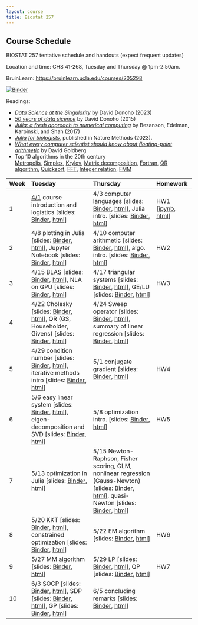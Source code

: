 ```yaml
---
layout: course
title: Biostat 257
---
```


## Course Schedule

BIOSTAT 257 tentative schedule and handouts (expect frequent updates)

Location and time: CHS 41-268, Tuesday and Thursday @ 1pm-2:50am.

BruinLearn: <https://bruinlearn.ucla.edu/courses/205298>

[![Binder](https://mybinder.org/badge_logo.svg)](https://mybinder.org/v2/gh/ucla-biostat-257/2025spring/master)

Readings:  

* [_Data Science at the Singularity_](https://arxiv.org/abs/2310.00865) by David Donoho (2023)  
* [_50 years of data sicence_](../readings/Donoho15FiftyYearsDataScience.pdf) by David Donoho (2015)  
* [_Julia: a fresh approach to numerical computing_](../readings/BezansonEdelmanKarpinskiShah17Julia.pdf) by Bezanson, Edelman, Karpinski, and Shah (2017)  
* [_Julia for biologists_](https://www.nature.com/articles/s41592-023-01832-z), published in Nature Methods (2023).  
* [_What every computer scientist should know about floating-point arithmetic_](../readings/Goldberg91FloatingPoint.pdf) by David Goldberg  
* Top 10 algorithms in the 20th century  
[Metropolis](../readings/metropolis.pdf), [Simplex](../readings/simplex.pdf), [Krylov](../readings/krylov.pdf), [Matrix decomposition](../readings/decomp.pdf), [Fortran](../readings/fortran.pdf), [QR algorithm](../readings/qr.pdf), [Quicksort](../readings/qsort.pdf), [FFT](../readings/fft.pdf), [Integer relation](../readings/integer.pdf), [FMM](../readings/fmm.pdf)  

| Week | Tuesday | Thursday | Homework |
|:-----------|:-----------|:------------|:------------|
| 1 | [4/1](https://ucla-biostat-257.github.io/2025spring/biostat257spring2025/2025/04/01/week1-day1.html) course introduction and logistics \[slides: [Binder](https://mybinder.org/v2/gh/ucla-biostat-257/2025spring/master?filepath=slides%2F01-intro%2Fintro.ipynb), [html](../slides/01-intro/intro.html)\] | 4/3 computer languages \[slides: [Binder](https://mybinder.org/v2/gh/ucla-biostat-257/2025spring/master?filepath=slides%2F02-langs%2Flangs.ipynb), [html](../slides/02-langs/langs.html)\], Julia intro. \[slides: [Binder](https://mybinder.org/v2/gh/ucla-biostat-257/2025spring/master?filepath=slides%2F03-juliaintro%2Fjuliaintro.ipynb), [html](../slides/03-juliaintro/juliaintro.html)\] | HW1 \[[ipynb](https://raw.githubusercontent.com/ucla-biostat-257/2025spring/master/hw/hw1/hw01.ipynb), [html](../hw/hw1/hw01.html)\] |
| 2 | 4/8 plotting in Julia \[slides: [Binder](https://mybinder.org/v2/gh/ucla-biostat-257/2025spring/master?filepath=slides%2F04-juliaplot%2Fjuliaplots.ipynb), [html](../slides/04-juliaplot/juliaplots.html)\], Jupyter Notebook \[slides: [Binder](https://mybinder.org/v2/gh/ucla-biostat-257/2025spring/master?filepath=slides%2F05-jupyter%2Fjupyter.ipynb), [html](../slides/05-jupyter/jupyter.html)\] | 4/10 computer arithmetic \[slides: [Binder](https://mybinder.org/v2/gh/ucla-biostat-257/2025spring/master?filepath=slides%2F06-arith%2Farith.ipynb), [html](../slides/06-arith/arith.html)\], algo. intro. \[slides: [Binder](https://mybinder.org/v2/gh/ucla-biostat-257/2025spring/master?filepath=slides%2F07-algo%2Falgo.ipynb), [html](../slides/07-algo/algo.html)\] | HW2 |
| 3 | 4/15 BLAS \[slides: [Binder](https://mybinder.org/v2/gh/ucla-biostat-257/2025spring/master?filepath=slides%2F08-numalgintro%2Fnumalgintro.ipynb), [html](../slides/08-numalgintro/numalgintro.html)\], NLA on GPU \[slides: [Binder](https://mybinder.org/v2/gh/ucla-biostat-257/2025spring/master?filepath=slides%2F09-juliagpu%2Fjuliagpu.ipynb), [html](../slides/09-juliagpu/juliagpu.html)\] | 4/17 triangular systems \[slides: [Binder](https://mybinder.org/v2/gh/ucla-biostat-257/2025spring/master?filepath=slides%2F10-trisys%2Ftrisys.ipynb), [html](../slides/10-trisys/trisys.html)\], GE/LU \[slides: [Binder](https://mybinder.org/v2/gh/ucla-biostat-257/2025spring/master?filepath=slides%2F11-gelu%2Fgelu.ipynb), [html](../slides/11-gelu/gelu.html)\] | HW3 |
| 4 | 4/22 Cholesky \[slides: [Binder](https://mybinder.org/v2/gh/ucla-biostat-257/2025spring/master?filepath=slides%2F12-chol%2Fchol.ipynb), [html](../slides/12-chol/chol.html)\], QR (GS, Householder, Givens) \[slides: [Binder](https://mybinder.org/v2/gh/ucla-biostat-257/2025spring/master?filepath=slides%2F13-qr%2Fqr.ipynb), [html](../slides/13-qr/qr.html)\] | 4/24 Sweep operator \[slides: [Binder](https://mybinder.org/v2/gh/ucla-biostat-257/2025spring/master?filepath=slides%2F14-sweep%2Fsweep.ipynb), [html](../slides/14-sweep/sweep.html)\], summary of linear regression \[slides: [Binder](https://mybinder.org/v2/gh/ucla-biostat-257/2025spring/master?filepath=slides%2F15-linreg%2Flinreg.ipynb), [html](../slides/15-linreg/linreg.html)\] | |
| 5 | 4/29 condition number \[slides: [Binder](https://mybinder.org/v2/gh/ucla-biostat-257/2025spring/master?filepath=slides%2F16-cond%2Fcond.ipynb), [html](../slides/16-cond/cond.html)\], iterative methods intro \[slides: [Binder](https://mybinder.org/v2/gh/ucla-biostat-257/2025spring/master?filepath=slides%2F17-iterative%2Fiterative.ipynb), [html](../slides/17-iterative/iterative.html)\] | 5/1 conjugate gradient \[slides: [Binder](https://mybinder.org/v2/gh/ucla-biostat-257/2025spring/master?filepath=slides%2F18-cg%2Fcg.ipynb), [html](../slides/18-cg/cg.html)\] | HW4 |
| 6 | 5/6 easy linear system \[slides: [Binder](https://mybinder.org/v2/gh/ucla-biostat-257/2025spring/master?filepath=slides%2F19-easylineq%2Feasylineq.ipynb), [html](../slides/19-easylineq/easylineq.html)\], eigen-decomposition and SVD \[slides: [Binder](https://mybinder.org/v2/gh/ucla-biostat-257/2025spring/master?filepath=slides%2F20-eigsvd%2Feigsvd.ipynb), [html](../slides/20-eigsvd/eigsvd.html)\] | 5/8 optimization intro. \[slides: [Binder](https://mybinder.org/v2/gh/ucla-biostat-257/2025spring/master?filepath=slides%2F21-optmintro%2Foptmintro.ipynb), [html](../slides/21-optmintro/optmintro.html)\] | HW5 | 
| 7 | 5/13 optimization in Julia \[slides: [Binder](https://mybinder.org/v2/gh/ucla-biostat-257/2025spring/master?filepath=slides%2F22-juliaopt%2Fjuliaopt.ipynb), [html](../slides/22-juliaopt/juliaopt.html)\] | 5/15 Newton-Raphson, Fisher scoring, GLM, nonlinear regression (Gauss-Newton) \[slides: [Binder](https://mybinder.org/v2/gh/ucla-biostat-257/2025spring/master?filepath=slides%2F23-newton%2Fnewton.ipynb), [html](../slides/23-newton/newton.html)\], quasi-Newton \[slides: [Binder](https://mybinder.org/v2/gh/ucla-biostat-257/2025spring/master?filepath=slides%2F24-quasinewton%2Fquasinewton.ipynb), [html](../slides/24-quasinewton/quasinewton.html)\] | |  
| 8 | 5/20 KKT \[slides: [Binder](https://mybinder.org/v2/gh/ucla-biostat-257/2025spring/master?filepath=slides%2F27-kkt%2Fkkt.ipynb), [html](../slides/27-kkt/kkt.html)\], constrained optimization \[slides: [Binder](https://mybinder.org/v2/gh/ucla-biostat-257/2025spring/master?filepath=slides%2F28-newtonconstr%2Fnewton_constr.ipynb), [html](../slides/28-newtonconstr/newton_constr.html)\] | 5/22 EM algorithm \[slides: [Binder](https://mybinder.org/v2/gh/ucla-biostat-257/2025spring/master?filepath=slides%2F25-em%2Fem.ipynb), [html](../slides/25-em/em.html)\] | HW6 |  
| 9 | 5/27 MM algorithm \[slides: [Binder](https://mybinder.org/v2/gh/ucla-biostat-257/2025spring/master?filepath=slides%2F26-mm%2Fmm.ipynb), [html](../slides/26-mm/mm.html)\] | 5/29 LP \[slides: [Binder](https://mybinder.org/v2/gh/ucla-biostat-257/2025spring/master?filepath=slides%2F29-lp%2Flp.ipynb), [html](../slides/29-lp/lp.html)\], QP \[slides: [Binder](https://mybinder.org/v2/gh/ucla-biostat-257/2025spring/master?filepath=slides%2F30-qp%2Fqp.ipynb), [html](../slides/30-qp/qp.html)\] | HW7 |  
| 10 | 6/3 SOCP \[slides: [Binder](https://mybinder.org/v2/gh/ucla-biostat-257/2025spring/master?filepath=slides%2F31-socp%2Fsocp.ipynb), [html](../slides/31-socp/socp.html)\], SDP \[slides: [Binder](https://mybinder.org/v2/gh/ucla-biostat-257/2025spring/master?filepath=slides%2F33-sdp%2Fsdp.ipynb), [html](../slides/33-sdp/sdp.html)\], GP \[slides: [Binder](https://mybinder.org/v2/gh/ucla-biostat-257/2025spring/master?filepath=slides%2F32-gp%2Fgp.ipynb), [html](../slides/32-gp/gp.html)\] | 6/5 concluding remarks \[slides: [Binder](https://mybinder.org/v2/gh/ucla-biostat-257/2025spring/master?filepath=slides%2F34-coda%2Fcoda.ipynb), [html](../slides/34-coda/coda.html)\] | |  
